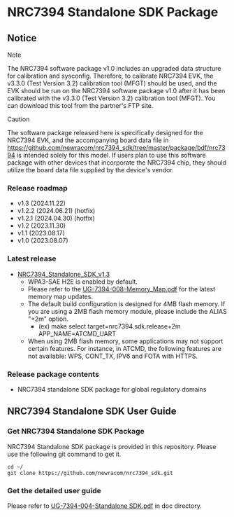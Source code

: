 # NRC7394 Standalone SDK Package

## Notice

> [!NOTE]
> The NRC7394 software package v1.0 includes an upgraded data structure for calibration and sysconfig. Therefore, to calibrate NRC7394 EVK, the v3.3.0 (Test Version 3.2) calibration tool (MFGT) should be used, and the EVK should be run on the NRC7394 software package v1.0 after it has been calibrated with the v3.3.0 (Test Version 3.2) calibration tool (MFGT). You can download this tool from the partner's FTP site.

> [!CAUTION]
> The software package released here is specifically designed for the NRC7394 EVK, and the accompanying board data file in https://github.com/newracom/nrc7394_sdk/tree/master/package/bdf/nrc7394 is intended solely for this model.
> If users plan to use this software package with other devices that incorporate the NRC7394 chip, they should utilize the board data file supplied by the device's vendor.

### Release roadmap
- v1.3 (2024.11.22)
- v1.2.2 (2024.06.21) (hotfix)
- v1.2.1 (2024.04.30) (hotfix)
- v1.2 (2023.11.30)
- v1.1 (2023.08.17)
- v1.0 (2023.08.07)

### Latest release
- [NRC7394_Standalone_SDK_v1.3](https://github.com/newracom/nrc7394_sdk/releases/tag/v1.3)
  - WPA3-SAE H2E is enabled by default.
  - Please refer to the [UG-7394-008-Memory_Map.pdf](https://github.com/newracom/nrc7394_sdk/blob/master/package/doc/UG-7394-008-Memory_Map.pdf) for the latest memory map updates.
  - The default build configuration is designed for 4MB flash memory. If you are using a 2MB flash memory module, please include the ALIAS "+2m" option. 
    - (ex) make select target=nrc7394.sdk.release+2m APP_NAME=ATCMD_UART  
  - When using 2MB flash memory, some applications may not support certain features. For instance, in ATCMD, the following features are not available: WPS, CONT_TX, IPV6 and FOTA with HTTPS.

### Release package contents
- NRC7394 standalone SDK package for global regulatory domains

## NRC7394 Standalone SDK User Guide
### Get NRC7394 Standalone SDK Package
NRC7394 Standalone SDK package is provided in this repository. Please use the following git command to get it.
```
cd ~/
git clone https://github.com/newracom/nrc7394_sdk.git
```

### Get the detailed user guide
Please refer to [UG-7394-004-Standalone SDK.pdf](https://github.com/newracom/nrc7394_sdk/blob/master/package/doc/UG-7394-004-Standalone%20SDK.pdf) in doc directory. 
